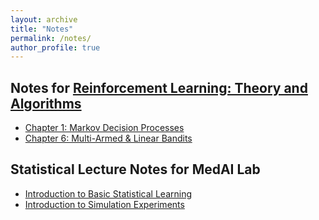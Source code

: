 ```yaml
---
layout: archive
title: "Notes"
permalink: /notes/
author_profile: true
---
```

## Notes for [Reinforcement Learning: Theory and Algorithms](https://rltheorybook.github.io/)
* [Chapter 1: Markov Decision Processes](https://keanson.github.io/files/AJKSChapter1.html)
* [Chapter 6: Multi-Armed & Linear Bandits](https://keanson.github.io/files/AJKSChapter6.html)

## Statistical Lecture Notes for MedAI Lab
* [Introduction to Basic Statistical Learning](https://keanson.github.io/files/Lecture2.pdf)
* [Introduction to Simulation Experiments](https://keanson.github.io/files/Lecture3.pdf) 
